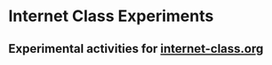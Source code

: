 # Internet Class Experiments
## Experimental activities for [internet-class.org](https://www.internet-class.org)
